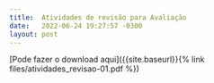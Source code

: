 ```yaml
---
title:  Atividades de revisão para Avaliação
date:   2022-06-24 19:27:57 -0300
layout: post
---
```


[Pode fazer o download aqui]({{site.baseurl}}{% link files/atividades_revisao-01.pdf %})
